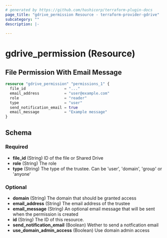 ```yaml
---
# generated by https://github.com/hashicorp/terraform-plugin-docs
page_title: "gdrive_permission Resource - terraform-provider-gdrive"
subcategory: ""
description: |-
  
---
```


# gdrive_permission (Resource)

## File Permission With Email Message
```terraform
resource "gdrive_permission" "permissions_1" {
  file_id                 = "..."
  email_address           = "user@example.com"
  role                    = "reader"
  type                    = "user"
  send_notification_email = true
  email_message           = "Example message"
}
```

<!-- schema generated by tfplugindocs -->
## Schema

### Required

- **file_id** (String) ID of the file or Shared Drive
- **role** (String) The role
- **type** (String) The type of the trustee. Can be 'user', 'domain', 'group' or 'anyone'

### Optional

- **domain** (String) The domain that should be granted access
- **email_address** (String) The email address of the trustee
- **email_message** (String) An optional email message that will be sent when the permission is created
- **id** (String) The ID of this resource.
- **send_notification_email** (Boolean) Wether to send a notfication email
- **use_domain_admin_access** (Boolean) Use domain admin access


